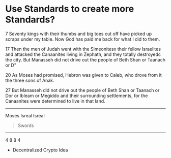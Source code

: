 # Use Standards to create more Standards?
7 Seventy kings with their thumbs and big toes cut off have picked up scraps under my table. Now God has paid me back for what I did to them.

17 Then the men of Judah went with the Simeonitesx their fellow Israelites and attacked the Canaanites living in Zephath, and they totally destroyedc the city. But Manasseh did not drive out the people of Beth Shan or Taanach or D"

20 As Moses had promised, Hebron was given to Caleb, who drove from it the three sons of Anak.

27 But Manasseh did not drive out the people of Beth Shan or Taanach or Dor or Ibleam or Megiddo and their surrounding settlements, for the Canaanites were determined to live in that land.

---
Moses Isreal Isreal

> Swords

---

4 8 8 4

+ Decentralized Crypto Idea

